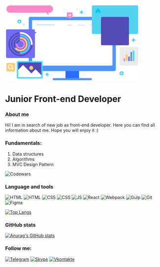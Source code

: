 ![](./assets/header.gif)

# Junior Front-end Developer

### About me
Hi! I am in search of new job as front-end developer. Here you can find all information about me. Hope you will enjoy it :) 

### Fundamentals:
1. Data structures
2. Algorithms
3. MVC Design Pattern
   
![Codewars](https://www.codewars.com/users/romichdmitriev/badges/small)

### Language and tools  
![HTML](https://img.shields.io/badge/-HTML-666666?style=for-the-badge&logo=Html5)
![HTML](https://img.shields.io/badge/-BEM-666666?style=for-the-badge)
![CSS](https://img.shields.io/badge/-CSS-666666?style=for-the-badge&logo=css3)
![CSS](https://img.shields.io/badge/-SCSS-666666?style=for-the-badge&logo=Sass)
![JS](https://img.shields.io/badge/-JS-666666?style=for-the-badge&logo=javascript)
![React](https://img.shields.io/badge/-React-666666?style=for-the-badge&logo=react)
![Webpack](https://img.shields.io/badge/-Webpack-666666?style=for-the-badge&logo=webpack)
![Gulp](https://img.shields.io/badge/-Gulp-666666?style=for-the-badge&logo=gulp)
![Git](https://img.shields.io/badge/-Git-666666?style=for-the-badge&logo=git)
![Figma](https://img.shields.io/badge/-Figma-666666?style=for-the-badge&logo=figma)

[![Top Langs](https://github-readme-stats.vercel.app/api/top-langs/?username=romichdmitriev&langs_count=8&layout=compact)](https://github.com/anuraghazra/github-readme-stats)

### GitHub stats
[![Anurag's GitHub stats](https://github-readme-stats.vercel.app/api?username=romichdmitriev)](https://github.com/anuraghazra/github-readme-stats)

### Follow me:
[![Telegram](https://img.shields.io/badge/-Telegram-666666?style=for-the-badge&logo=telegram)](t.me/romichdmitriev)
[![Skype](https://img.shields.io/badge/-Skype-666666?style=for-the-badge&logo=skype)]()
[![Vkontakte](https://img.shields.io/badge/-Вконтакте-666666?style=for-the-badge&logo=vk)](https://vk.com/id73845237)
